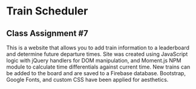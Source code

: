 # Train Scheduler
## Class Assignment #7 ##

This is a website that allows you to add train information to a leaderboard and determine future departure times. Site was created using JavaScript logic with jQuery handlers for DOM manipulation, and Moment.js NPM module to calculate time differentials against current time. New trains can be added to the board and are saved to a Firebase database. Bootstrap, Google Fonts, and custom CSS have been applied for aesthetics.